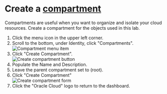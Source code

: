# Create a [compartment](https://docs.cloud.oracle.com/iaas/Content/Identity/Tasks/managingcompartments.htm)  

Compartments are useful when you want to organize and isolate your cloud resources.  Create a compartment for the objects used in this lab.

1. Click the menu icon in the upper left corner.
1. Scroll to the bottom, under Identity, click "Compartments".
   ![Compartment menu item](https://osblaineora.github.io/cicd-tools-db-dev/images/compartmentMenu.png)
1. Click "Create Compartment".  
   ![Create compartment button](https://osblaineora.github.io/cicd-tools-db-dev/images/createCompartment.png)
1. Populate the Name and Description.
1. Leave the parent compartment set to (root).
1. Click "Create Compartment"  
   ![Create compartment form](https://osblaineora.github.io/cicd-tools-db-dev/images/compartmentForm.png)
1. Click the "Oracle Cloud" logo to return to the dashboard.
